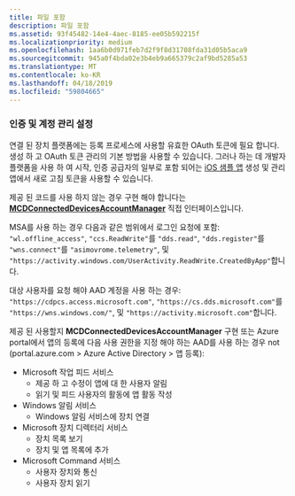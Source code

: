 ```yaml
---
title: 파일 포함
description: 파일 포함
ms.assetid: 93f45482-14e4-4aec-8185-ee05b592215f
ms.localizationpriority: medium
ms.openlocfilehash: 1aa6b0d971feb7d2f9f8d31708fda31d05b5aca9
ms.sourcegitcommit: 945a0f4bda02e3b4eb9a665379c2af9bd5285a53
ms.translationtype: MT
ms.contentlocale: ko-KR
ms.lasthandoff: 04/18/2019
ms.locfileid: "59804665"
---
```

### <a name="set-up-authentication-and-account-management"></a>인증 및 계정 관리 설정

연결 된 장치 플랫폼에는 등록 프로세스에 사용할 유효한 OAuth 토큰에 필요 합니다.  생성 하 고 OAuth 토큰 관리의 기본 방법을 사용할 수 있습니다.  그러나 하는 데 개발자 플랫폼을 사용 하 여 시작, 인증 공급자의 일부로 포함 되어는 [iOS 샘플 앱](https://github.com/Microsoft/project-rome/tree/master/iOS/samples/account-provider-sample) 생성 및 관리 앱에서 새로 고침 토큰을 사용할 수 있습니다.

제공 된 코드를 사용 하지 않는 경우 구현 해야 합니다는 **[MCDConnectedDevicesAccountManager](../objectivec-api/connecteddevices/MCDConnectedDevicesAccountManager.md)** 직접 인터페이스입니다.

MSA를 사용 하는 경우 다음과 같은 범위에서 로그인 요청에 포함: `"wl.offline_access"`, `"ccs.ReadWrite"`를 `"dds.read"`, `"dds.register"`를 `"wns.connect"`를 `"asimovrome.telemetry"`, 및 `"https://activity.windows.com/UserActivity.ReadWrite.CreatedByApp"`합니다.

대상 사용자를 요청 해야 AAD 계정을 사용 하는 경우: `"https://cdpcs.access.microsoft.com"`, `"https://cs.dds.microsoft.com"`를 `"https://wns.windows.com/"`, 및 `"https://activity.microsoft.com"`합니다.

제공 된 사용할지 **MCDConnectedDevicesAccountManager** 구현 또는 Azure portal에서 앱의 등록에 다음 사용 권한을 지정 해야 하는 AAD를 사용 하는 경우 not (portal.azure.com > Azure Active Directory > 앱 등록):
* Microsoft 작업 피드 서비스 
  * 제공 하 고 수정이 앱에 대 한 사용자 알림
  * 읽기 및 피드 사용자의 활동에 앱 활동 작성
* Windows 알림 서비스
  * Windows 알림 서비스에 장치 연결 
* Microsoft 장치 디렉터리 서비스
  * 장치 목록 보기
  * 장치 및 앱 목록에 추가 
* Microsoft Command 서비스
  * 사용자 장치와 통신
  * 사용자 장치 읽기
